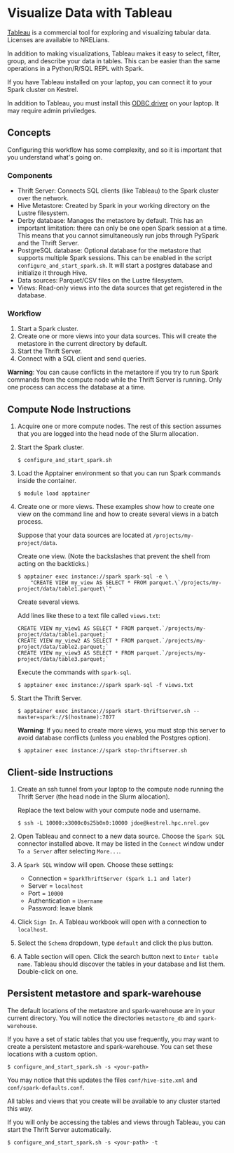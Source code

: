 # Visualize Data with Tableau
[Tableau](https://www.tableau.com/) is a commercial tool for exploring and visualizing
tabular data. Licenses are available to NRELians.

In addition to making visualizations, Tableau makes it easy to select, filter, group, and describe
your data in tables. This can be easier than the same operations in a Python/R/SQL REPL with Spark.

If you have Tableau installed on your laptop, you can connect it to your Spark cluster on Kestrel.

In addition to Tableau, you must install this
[ODBC driver](https://www.databricks.com/spark/odbc-drivers-download) on your laptop. It may
require admin priviledges.

## Concepts
Configuring this workflow has some complexity, and so it is important that you understand what's
going on.

### Components
- Thrift Server: Connects SQL clients (like Tableau) to the Spark cluster over the network.
- Hive Metastore: Created by Spark in your working directory on the Lustre filesystem.
- Derby database: Manages the metastore by default. This has an important limitation: there can
  only be one open Spark session at a time. This means that you cannot simultaneously run jobs
  through PySpark and the Thrift Server.
- PostgreSQL database: Optional database for the metastore that supports multiple Spark sessions.
  This can be enabled in the script `configure_and_start_spark.sh`. It will start a postgres
  database and initialize it through Hive.
- Data sources: Parquet/CSV files on the Lustre filesystem.
- Views: Read-only views into the data sources that get registered in the database.

### Workflow
1. Start a Spark cluster.
2. Create one or more views into your data sources. This will create the metastore in the current
directory by default.
3. Start the Thrift Server.
4. Connect with a SQL client and send queries.

**Warning**: You can cause conflicts in the metastore if you try to run Spark commands from the
compute node while the Thrift Server is running. Only one process can access the database at a
time.

## Compute Node Instructions
1. Acquire one or more compute nodes. The rest of this section assumes that you are logged
into the head node of the Slurm allocation.

2. Start the Spark cluster.
   ```
   $ configure_and_start_spark.sh
   ```

3. Load the Apptainer environment so that you can run Spark commands inside the container.
   ```
   $ module load apptainer
   ```

4. Create one or more views. These examples show how to create one view on the command line and
how to create several views in a batch process.

   Suppose that your data sources are located at `/projects/my-project/data`.
   
   Create one view. (Note the backslashes that prevent the shell from acting on the backticks.)
   ```
   $ apptainer exec instance://spark spark-sql -e \
       "CREATE VIEW my_view AS SELECT * FROM parquet.\`/projects/my-project/data/table1.parquet\`"
   ```
   
   Create several views.
   
   Add lines like these to a text file called `views.txt`:
   ```
   CREATE VIEW my_view1 AS SELECT * FROM parquet.`/projects/my-project/data/table1.parquet;`
   CREATE VIEW my_view2 AS SELECT * FROM parquet.`/projects/my-project/data/table2.parquet;`
   CREATE VIEW my_view3 AS SELECT * FROM parquet.`/projects/my-project/data/table3.parquet;`
   ```
   
   Execute the commands with `spark-sql`.
   ```
   $ apptainer exec instance://spark spark-sql -f views.txt
   ```

5. Start the Thrift Server.
   ```
   $ apptainer exec instance://spark start-thriftserver.sh --master=spark://$(hostname):7077
   ```

   **Warning**: If you need to create more views, you must stop this server to avoid database
   conflicts (unless you enabled the Postgres option).
   ```
   $ apptainer exec instance://spark stop-thriftserver.sh
   ```

## Client-side Instructions

1. Create an ssh tunnel from your laptop to the compute node running the Thrift Server (the
head node in the Slurm allocation).

   Replace the text below with your compute node and username.
   ```
   $ ssh -L 10000:x3000c0s25b0n0:10000 jdoe@kestrel.hpc.nrel.gov
   ```

2. Open Tableau and connect to a new data source. Choose the `Spark SQL` connector installed
above. It may be listed in the `Connect` window under `To a Server` after selecting `More...`.

3. A `Spark SQL` window will open. Choose these settings:

   - Connection = `SparkThriftServer (Spark 1.1 and later)`
   - Server = `localhost`
   - Port = `10000`
   - Authentication = `Username`
   - Password: leave blank

4. Click `Sign In`. A Tableau workbook will open with a connection to `localhost`.

5. Select the `Schema` dropdown, type `default` and click the plus button.

6. A Table section will open. Click the search button next to `Enter table name`. Tableau should
discover the tables in your database and list them. Double-click on one.

## Persistent metastore and spark-warehouse
The default locations of the metastore and spark-warehouse are in your current directory.
You will notice the directories `metastore_db` and `spark-warehouse`.

If you have a set of static tables that you use frequently, you may want to create a persistent
metastore and spark-warehouse. You can set these locations with a custom option.

```
$ configure_and_start_spark.sh -s <your-path>
```
You may notice that this updates the files `conf/hive-site.xml` and `conf/spark-defaults.conf`.

All tables and views that you create will be available to any cluster started this way.

If you will only be accessing the tables and views through Tableau, you can start the Thrift Server
automatically.

```
$ configure_and_start_spark.sh -s <your-path> -t
```
